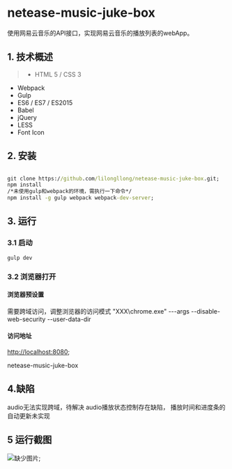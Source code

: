 # netease-music-juke-box
使用网易云音乐的API接口，实现网易云音乐的播放列表的webApp。   

## 1. 技术概述
> * HTML 5 / CSS 3
* Webpack
* Gulp
* ES6 / ES7 / ES2015
* Babel
* jQuery
* LESS
* Font Icon

## 2. 安装
``` cmd

git clone https://github.com/lilongllong/netease-music-juke-box.git;
npm install
/*未使用gulp和webpack的环境，需执行一下命令*/
npm install -g gulp webpack webpack-dev-server;
```

## 3. 运行
### 3.1 启动
``` atom-cmd
gulp dev

```
### 3.2 浏览器打开

#### 浏览器预设置
需要跨域访问，调整浏览器的访问模式
"XXX\chrome.exe" ---args --disable-web-security --user-data-dir
#### 访问地址
[http://localhost:8080](http://localhost:8080);

netease-music-juke-box

## 4.缺陷

audio无法实现跨域，待解决
audio播放状态控制存在缺陷，
播放时间和进度条的自动更新未实现

## 5 运行截图
![缺少图片](https://github.com/lilongllong/netease-music-juke-box/blob/develop/img/netease%20music.png);
